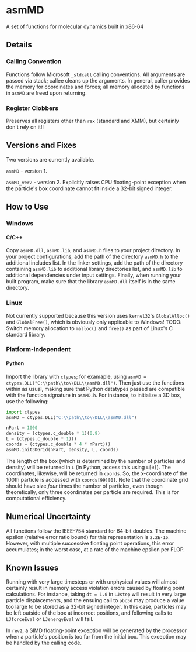 # asmMD
A set of functions for molecular dynamics built in x86-64



## Details

### Calling Convention
Functions follow Microsoft `_stdcall` calling conventions. All arguments are passed via stack; callee cleans up the arguments. In general, caller provides the memory for coordinates and forces; all memory allocated by functions in `asmMD` are freed upon returning.

### Register Clobbers
Preserves all registers other than `rax` (standard and XMM), but certainly don't rely on it!!



## Versions and Fixes
Two versions are currently available.

`asmMD` - version 1.

`asmMD_ver2` - version 2. Explicitly raises CPU floating-point exception when the particle's box coordinate cannot fit inside a 32-bit signed integer.



## How to Use


### Windows

#### C/C++
Copy `asmMD.dll`, `asmMD.lib`, and `asmMD.h` files to your project directory. In your project configurations, add the path of the directory `asmMD.h` to the additional includes list. In the linker settings, add the path of the directory containing `asmMD.lib` to additional library directories list, and `asmMD.lib` to additional dependencies under input settings. Finally, when running your built program, make sure that the library `asmMD.dll` itself is in the same directory.


### Linux
Not currently supported because this version uses `kernel32`'s `GlobalAlloc()` and `GlobalFree()`, which is obviously only applicable to Windows! TODO: Switch memory allocation to `malloc()` and `free()` as part of Linux's C standard library.


### Platform-Independent

#### Python
Import the library with `ctypes`; for examaple, using `asmMD = ctypes.DLL("C:\\path\\to\\DLL\\asmMD.dll")`. Then just use the functions within as usual, making sure that Python datatypes passed are compatible with the function signature in `asmMD.h`. For instance, to initialize a 3D box, use the following:

```python
import ctypes
asmMD = ctypes.DLL("C:\\path\\to\\DLL\\asmMD.dll")

nPart = 1000
density = (ctypes.c_double * 1)(0.9)
L = (ctypes.c_double * 1)()
coords = (ctypes.c_double * 4 * nPart)()
asmMD.init3DGrid(nPart, density, L, coords)
```

The length of the box (which is determined by the number of particles and density) will be returned in `L` (in Python, access this using `L[0]`). The coordinates, likewise, will be returned in `coords`. So, the x-coordinate of the 100th particle is accessed with `coords[99][0]`. Note that the coordinate grid should have size _four_ times the number of particles, even though theoretically, only three coordinates per particle are required. This is for computational efficiency.



## Numerical Uncertainty
All functions follow the IEEE-754 standard for 64-bit doubles. The machine epsilon (relative error ratio bound) for this representation is `2.2E-16`. However, with multiple successive floating point operations, this error accumulates; in the worst case, at a rate of the machine epsilon per FLOP.



## Known Issues
Running with very large timesteps or with unphysical values will almost certainly result in memory access violation errors caused by floating point calculations. For instance, taking `dt = 1.0` in `LJstep` will result in very large particle displacements, and the ensuing call to `pbc3d` may produce a value too large to be stored as a 32-bit signed integer. In this case, particles may be left outside of the box at incorrect positions, and following calls to `LJforceEval` or `LJenergyEval` will fail.

In `rev2`, a SIMD floating-point exception will be generated by the processor when a particle's position is too far from the initial box. This exception may be handled by the calling code.

